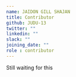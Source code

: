 ```yaml
---
name: JAIDON GILL SHAJAN
title: Contributor
github: JUDU-13
twitter: ""
linkedin: ""
slack: ""
joining_date: ""
role : contributor
---
```


Still waiting for this
